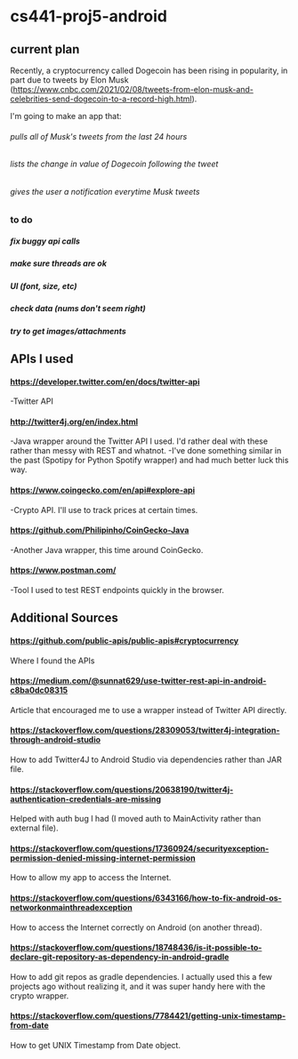 # cs441-proj5-android

## current plan
Recently, a cryptocurrency called Dogecoin has been rising in popularity, in part due to tweets by Elon Musk (https://www.cnbc.com/2021/02/08/tweets-from-elon-musk-and-celebrities-send-dogecoin-to-a-record-high.html).

I'm going to make an app that:
###### pulls all of Musk's tweets from the last 24 hours
###### lists the change in value of Dogecoin following the tweet
###### gives the user a notification everytime Musk tweets 

### to do
##### fix buggy api calls
##### make sure threads are ok
##### UI (font, size, etc)
##### check data (nums don't seem right)
##### try to get images/attachments


## APIs I used

#### https://developer.twitter.com/en/docs/twitter-api
-Twitter API

#### http://twitter4j.org/en/index.html
-Java wrapper around the Twitter API I used. I'd rather deal with these rather than messy with REST and whatnot.
-I've done something similar in the past (Spotipy for Python Spotify wrapper) and had much better luck this way.

#### https://www.coingecko.com/en/api#explore-api
-Crypto API. I'll use to track prices at certain times.

#### https://github.com/Philipinho/CoinGecko-Java
-Another Java wrapper, this time around CoinGecko.

#### https://www.postman.com/
-Tool I used to test REST endpoints quickly in the browser.



## Additional Sources

#### https://github.com/public-apis/public-apis#cryptocurrency
Where I found the APIs

#### https://medium.com/@sunnat629/use-twitter-rest-api-in-android-c8ba0dc08315
Article that encouraged me to use a wrapper instead of Twitter API directly.

#### https://stackoverflow.com/questions/28309053/twitter4j-integration-through-android-studio
How to add Twitter4J to Android Studio via dependencies rather than JAR file.

#### https://stackoverflow.com/questions/20638190/twitter4j-authentication-credentials-are-missing
Helped with auth bug I had (I moved auth to MainActivity rather than external file).

#### https://stackoverflow.com/questions/17360924/securityexception-permission-denied-missing-internet-permission
How to allow my app to access the Internet.

#### https://stackoverflow.com/questions/6343166/how-to-fix-android-os-networkonmainthreadexception
How to access the Internet correctly on Android (on another thread).

#### https://stackoverflow.com/questions/18748436/is-it-possible-to-declare-git-repository-as-dependency-in-android-gradle
How to add git repos as gradle dependencies. I actually used this a few projects ago without realizing it, and it was super handy here with the crypto wrapper.

#### https://stackoverflow.com/questions/7784421/getting-unix-timestamp-from-date
How to get UNIX Timestamp from Date object.